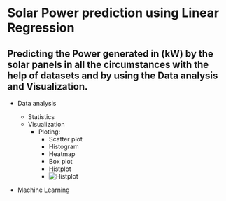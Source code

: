 ﻿# Solar Power prediction using Linear Regression
## Predicting the Power generated in (kW) by the solar panels in all the circumstances with the help of datasets and by using the Data analysis and Visualization.
- Data analysis
  - Statistics
  - Visualization
    - Ploting:
         - Scatter plot
         - Histogram
         - Heatmap
         - Box plot
         - Histplot
         - ![Histplot](https://github.com/user-attachments/assets/c7570f15-c162-440d-bdda-35618e4e84fc)

- Machine Learning
